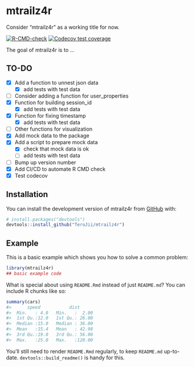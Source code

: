 
<!-- README.md is generated from README.Rmd. Please edit that file -->

# mtrailz4r

Consider “mtrailz4r” as a working title for now.

<!-- badges: start -->

[![R-CMD-check](https://github.com/TeroJii/mtrailz4r/actions/workflows/R-CMD-check.yaml/badge.svg)](https://github.com/TeroJii/mtrailz4r/actions/workflows/R-CMD-check.yaml)
[![Codecov test
coverage](https://codecov.io/gh/TeroJii/mtrailz4r/branch/main/graph/badge.svg)](https://app.codecov.io/gh/TeroJii/mtrailz4r?branch=main)
<!-- badges: end -->

The goal of mtrailz4r is to …

## TO-DO

- [x] Add a function to unnest json data
  - [x] add tests with test data
- [ ] Consider adding a function for user_properties
- [x] Function for building session_id
  - [x] add tests with test data
- [x] Function for fixing timestamp
  - [x] add tests with test data
- [ ] Other functions for visualization
- [x] Add mock data to the package
- [x] Add a script to prepare mock data
  - [x] check that mock data is ok
  - [ ] add tests with test data
- [ ] Bump up version number
- [x] Add CI/CD to automate R CMD check
- [x] Test codecov

## Installation

You can install the development version of mtrailz4r from
[GitHub](https://github.com/) with:

``` r
# install.packages("devtools")
devtools::install_github("TeroJii/mtrailz4r")
```

## Example

This is a basic example which shows you how to solve a common problem:

``` r
library(mtrailz4r)
## basic example code
```

What is special about using `README.Rmd` instead of just `README.md`?
You can include R chunks like so:

``` r
summary(cars)
#>      speed           dist       
#>  Min.   : 4.0   Min.   :  2.00  
#>  1st Qu.:12.0   1st Qu.: 26.00  
#>  Median :15.0   Median : 36.00  
#>  Mean   :15.4   Mean   : 42.98  
#>  3rd Qu.:19.0   3rd Qu.: 56.00  
#>  Max.   :25.0   Max.   :120.00
```

You’ll still need to render `README.Rmd` regularly, to keep `README.md`
up-to-date. `devtools::build_readme()` is handy for this.

